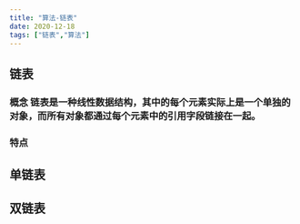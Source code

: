```yaml
---
title: "算法-链表"
date: 2020-12-18
tags: ["链表","算法"]
---
```

## 链表
### 概念 链表是一种线性数据结构，其中的每个元素实际上是一个单独的对象，而所有对象都通过每个元素中的引用字段链接在一起。
### 特点

## 单链表
## 双链表